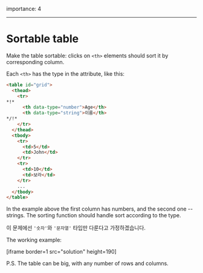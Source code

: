 importance: 4

---

# Sortable table

Make the table sortable: clicks on `<th>` elements should sort it by corresponding column.

Each `<th>` has the type in the attribute, like this:

```html
<table id="grid">
  <thead>
    <tr>
*!*
      <th data-type="number">Age</th>
      <th data-type="string">이름</th>
*/!*
    </tr>
  </thead>
  <tbody>
    <tr>
      <td>5</td>
      <td>John</td>
    </tr>
    <tr>
      <td>10</td>
      <td>보라</td>
    </tr>
    ...
  </tbody>
</table>
```

In the example above the first column has numbers, and the second one -- strings. The sorting function should handle sort according to the type.

이 문제에선 `'숫자'`와 `'문자열'` 타입만 다룬다고 가정하겠습니다.

The working example:

[iframe border=1 src="solution" height=190]

P.S. The table can be big, with any number of rows and columns.
